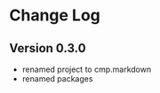 Change Log
==========

Version 0.3.0
-------------
* renamed project to cmp.markdown
* renamed packages
